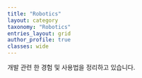 ```yaml
---
title: "Robotics"
layout: category
taxonomy: "Robotics"
entries_layout: grid
author_profile: true
classes: wide
---
```


개발 관련 한 경험 및 사용법을 정리하고 있습니다.
